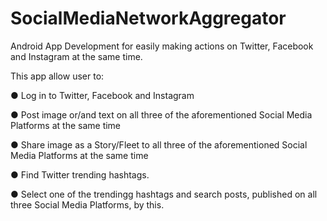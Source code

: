 # SocialMediaNetworkAggregator
Android App Development for easily making actions on Twitter, Facebook and Instagram at the same time.

This app allow user to:

●   Log in to Twitter, Facebook and Instagram

●   Post image or/and text on all three of the aforementioned Social Media Platforms at the same time

●   Share image as a Story/Fleet to all three of the aforementioned Social Media Platforms at the same time

●   Find Twitter trending hashtags.

●   Select one of the trendingg hashtags and search posts, published on all three Social Media Platforms, by this.
